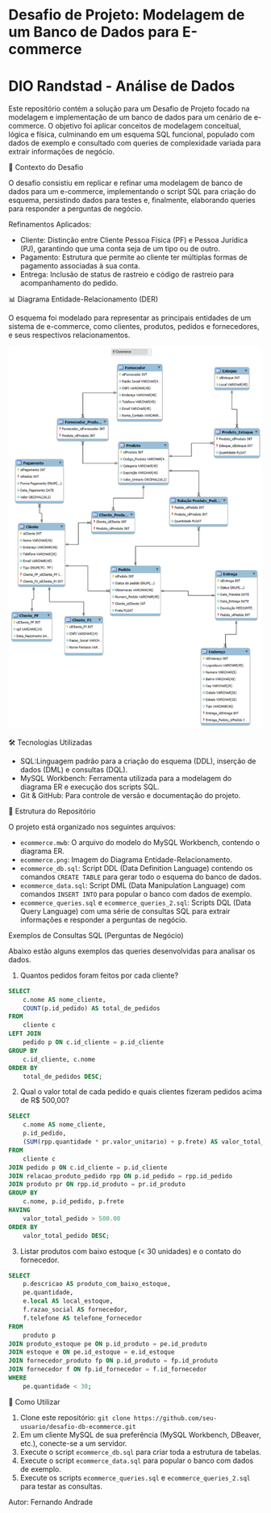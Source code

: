# Desafio de Projeto: Modelagem de um Banco de Dados para E-commerce
# DIO Randstad - Análise de Dados

Este repositório contém a solução para um Desafio de Projeto focado na modelagem e implementação de um banco de dados para um cenário de e-commerce. O objetivo foi aplicar conceitos de modelagem conceitual, lógica e física, culminando em um esquema SQL funcional, populado com dados de exemplo e consultado com queries de complexidade variada para extrair informações de negócio.

📄 Contexto do Desafio

O desafio consistiu em replicar e refinar uma modelagem de banco de dados para um e-commerce, implementando o script SQL para criação do esquema, persistindo dados para testes e, finalmente, elaborando queries para responder a perguntas de negócio.

Refinamentos Aplicados:
* Cliente: Distinção entre Cliente Pessoa Física (PF) e Pessoa Jurídica (PJ), garantindo que uma conta seja de um tipo ou de outro.
* Pagamento: Estrutura que permite ao cliente ter múltiplas formas de pagamento associadas à sua conta.
* Entrega: Inclusão de status de rastreio e código de rastreio para acompanhamento do pedido.

📊 Diagrama Entidade-Relacionamento (DER)

O esquema foi modelado para representar as principais entidades de um sistema de e-commerce, como clientes, produtos, pedidos e fornecedores, e seus respectivos relacionamentos.

![Diagrama ER do E-commerce](ecommerce.png)

🛠️ Tecnologias Utilizadas
* SQL:Linguagem padrão para a criação do esquema (DDL), inserção de dados (DML) e consultas (DQL).
* MySQL Workbench: Ferramenta utilizada para a modelagem do diagrama ER e execução dos scripts SQL.
* Git & GitHub: Para controle de versão e documentação do projeto.

📁 Estrutura do Repositório

O projeto está organizado nos seguintes arquivos:

* `ecommerce.mwb`: O arquivo do modelo do MySQL Workbench, contendo o diagrama ER.
* `ecommerce.png`: Imagem do Diagrama Entidade-Relacionamento.
* `ecommerce_db.sql`: Script DDL (Data Definition Language) contendo os comandos `CREATE TABLE` para gerar todo o esquema do banco de dados.
* `ecommerce_data.sql`: Script DML (Data Manipulation Language) com comandos `INSERT INTO` para popular o banco com dados de exemplo.
* `ecommerce_queries.sql` e `ecommerce_queries_2.sql`: Scripts DQL (Data Query Language) com uma série de consultas SQL para extrair informações e responder a perguntas de negócio.

Exemplos de Consultas SQL (Perguntas de Negócio)

Abaixo estão alguns exemplos das queries desenvolvidas para analisar os dados.

1. Quantos pedidos foram feitos por cada cliente?
```sql
SELECT
    c.nome AS nome_cliente,
    COUNT(p.id_pedido) AS total_de_pedidos
FROM
    cliente c
LEFT JOIN
    pedido p ON c.id_cliente = p.id_cliente
GROUP BY
    c.id_cliente, c.nome
ORDER BY
    total_de_pedidos DESC;
```

2. Qual o valor total de cada pedido e quais clientes fizeram pedidos acima de R$ 500,00?
```sql
SELECT
    c.nome AS nome_cliente,
    p.id_pedido,
    (SUM(rpp.quantidade * pr.valor_unitario) + p.frete) AS valor_total_pedido
FROM
    cliente c
JOIN pedido p ON c.id_cliente = p.id_cliente
JOIN relacao_produto_pedido rpp ON p.id_pedido = rpp.id_pedido
JOIN produto pr ON rpp.id_produto = pr.id_produto
GROUP BY
    c.nome, p.id_pedido, p.frete
HAVING
    valor_total_pedido > 500.00
ORDER BY
    valor_total_pedido DESC;
```

3. Listar produtos com baixo estoque (< 30 unidades) e o contato do fornecedor.
```sql
SELECT
    p.descricao AS produto_com_baixo_estoque,
    pe.quantidade,
    e.local AS local_estoque,
    f.razao_social AS fornecedor,
    f.telefone AS telefone_fornecedor
FROM
    produto p
JOIN produto_estoque pe ON p.id_produto = pe.id_produto
JOIN estoque e ON pe.id_estoque = e.id_estoque
JOIN fornecedor_produto fp ON p.id_produto = fp.id_produto
JOIN fornecedor f ON fp.id_fornecedor = f.id_fornecedor
WHERE
    pe.quantidade < 30;
```

🚀 Como Utilizar
1.  Clone este repositório: `git clone https://github.com/seu-usuario/desafio-db-ecommerce.git`
2.  Em um cliente MySQL de sua preferência (MySQL Workbench, DBeaver, etc.), conecte-se a um servidor.
3.  Execute o script `ecommerce_db.sql` para criar toda a estrutura de tabelas.
4.  Execute o script `ecommerce_data.sql` para popular o banco com dados de exemplo.
5.  Execute os scripts `ecommerce_queries.sql` e `ecommerce_queries_2.sql` para testar as consultas.


Autor:
Fernando Andrade
